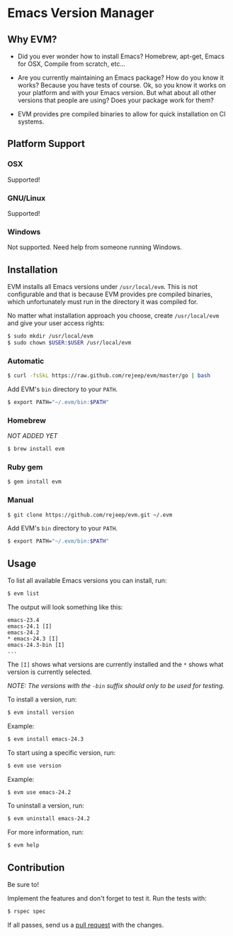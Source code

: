 # Emacs Version Manager

## Why EVM?

* Did you ever wonder how to install Emacs? Homebrew, apt-get, Emacs
  for OSX, Compile from scratch, etc...

* Are you currently maintaining an Emacs package? How do you know it
  works? Because you have tests of course. Ok, so you know it works on
  your platform and with your Emacs version. But what about all other
  versions that people are using? Does your package work for them?

* EVM provides pre compiled binaries to allow for quick installation
  on CI systems.

## Platform Support

### OSX

Supported!

### GNU/Linux

Supported!

### Windows

Not supported. Need help from someone running Windows.

## Installation

EVM installs all Emacs versions under `/usr/local/evm`. This is not
configurable and that is because EVM provides pre compiled binaries,
which unfortunately must run in the directory it was compiled for.

No matter what installation approach you choose, create
`/usr/local/evm` and give your user access rights:

```sh
$ sudo mkdir /usr/local/evm
$ sudo chown $USER:$USER /usr/local/evm
```

### Automatic

```sh
$ curl -fsSkL https://raw.github.com/rejeep/evm/master/go | bash
```

Add EVM's `bin` directory to your `PATH`.

```sh
$ export PATH="~/.evm/bin:$PATH"
```

### Homebrew

_NOT ADDED YET_

```sh
$ brew install evm
```

### Ruby gem

```sh
$ gem install evm
```

### Manual

```sh
$ git clone https://github.com/rejeep/evm.git ~/.evm
```

Add EVM's `bin` directory to your `PATH`.

```sh
$ export PATH="~/.evm/bin:$PATH"
```

## Usage

To list all available Emacs versions you can install, run:

```sh
$ evm list
```

The output will look something like this:

```
emacs-23.4
emacs-24.1 [I]
emacs-24.2
* emacs-24.3 [I]
emacs-24.3-bin [I]
...
```

The `[I]` shows what versions are currently installed and the `*`
shows what version is currently selected.

_NOTE: The versions with the `-bin` suffix should only to be used for testing._

To install a version, run:

```sh
$ evm install version
```

Example:

```sh
$ evm install emacs-24.3
```

To start using a specific version, run:

```sh
$ evm use version
```

Example:

```sh
$ evm use emacs-24.2
```

To uninstall a version, run:

```sh
$ evm uninstall emacs-24.2
```

For more information, run:

```sh
$ evm help
```

## Contribution

Be sure to!

Implement the features and don't forget to test it. Run the tests
with:

```sh
$ rspec spec
```

If all passes, send us a
[pull request](https://github.com/rejeep/evm/pulls) with the changes.
